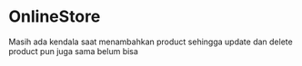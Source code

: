 # OnlineStore
Masih ada kendala saat menambahkan product sehingga update dan delete product pun juga sama belum bisa
